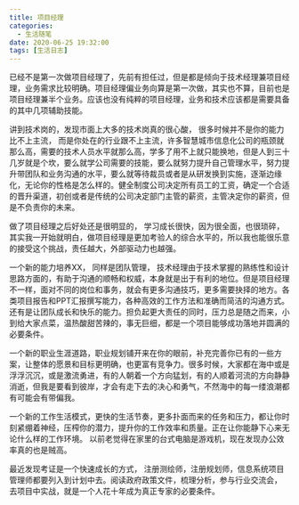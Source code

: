```yaml
---
title: 项目经理
categories:
  - 生活随笔
date: 2020-06-25 19:32:00
tags: [生活日志]
---
```


已经不是第一次做项目经理了，先前有担任过，但是都是倾向于技术经理兼项目经理，业务需求比较明确。项目经理偏业务向算是第一次做，其实也不算，目前也是项目经理兼半个业务。应该也没有纯粹的项目经理，业务和技术应该都是需要具备的其中几项辅助技能。

讲到技术岗的，发现市面上大多的技术岗真的很心酸， 很多时候并不是你的能力比不上主流， 而是你处在的行业跟不上主流，许多智慧城市信息化公司的瓶颈就那么高，需要的技术人员水平就那么高，学多了用不上就只能换地，但是人到三十几岁就是个坎，要么就学公司需要的技能，要么就努力提升自己管理水平，努力提升带团队和业务沟通的水平，要么就等待裁员或者是从研发换到实施，逐渐边缘化，无论你的性格是怎么样的。健全制度公司决定所有员工的工资，确定一个合适的晋升渠道，初创或者是传统的公司决定部门主管的薪资，主管决定你的薪资，但是不负责你的未来。 

做了项目经理之后好处还是很明显的， 学习成长很快，因为很全面，也很琐碎，其实我一开始就明白，做项目经理是更加考验人的综合水平的，所以我也能很乐意的接受这个挑战，责任越大，外部驱动力也越强。

一个新的能力培养XX， 同样是团队管理， 技术经理由于技术掌握的熟练性和设计思路方面的，有助于沟通的顺畅和权威，本身就是出于有利的地位。但是项目经理不一样，面对不同的岗位和事务，就会有更多沟通技巧，更多需要抉择的地方。各类项目报告和PPT汇报撰写能力，各种高效的工作方法和准确而简洁的沟通方式。还有是让团队成长和快乐的能力。担负起更大责任的同时，压力总是随之而来，小到给大家点菜，温热酸甜苦辣的，事无巨细，都是一个项目能够成功落地并圆满的必要条件。

一个新的职业生涯道路，职业规划铺开来在你的眼前，补充完善你已有的一些方案，让整体的愿景和目标更明确，也更富有竞争力。很多时候，大家都在海中或是浮浮沉沉，或是激流勇进，有的人朝着一个方向猛划，有的人顺着河流的方向静静消逝，但我是要看到彼岸，才会有走下去的决心和勇气，不然海中的每一缕浪潮都有可能会有带偏我。

一个新的工作生活模式，更快的生活节奏，更多扑面而来的任务和压力，都让你时刻紧绷着神经，压榨你的潜力，提升你的工作效率和质量。正在让你能静下心来无论什么样的工作环境。 以前老觉得在家里的台式电脑是游戏机，现在发现办公效率真的也是贼高。

最近发现考证是一个快速成长的方式， 注册测绘师，注册规划师，信息系统项目管理师都要列入到计划中去。阅读政府政策文件，梳理分析，参与行业交流会， 去项目中实战，就是一个人花十年成为真正专家的必要条件。